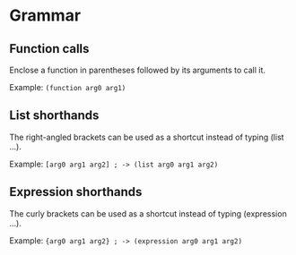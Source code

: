 # Grammar

## Function calls

Enclose a function in parentheses followed by its arguments to call it.

Example: `(function arg0 arg1)`

## List shorthands

The right-angled brackets can be used as a shortcut instead of typing (list ...).

Example: `[arg0 arg1 arg2] ; -> (list arg0 arg1 arg2)`

## Expression shorthands

The curly brackets can be used as a shortcut instead of typing (expression ...).

Example:  `{arg0 arg1 arg2} ; -> (expression arg0 arg1 arg2)`
